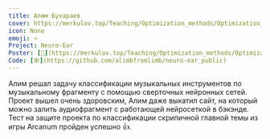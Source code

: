 ```yaml
---
title: Алим Бухараев
cover: https://merkulov.top/Teaching/Optimization_methods/Optimization_methods__/Лучшие_проекты_по_оптимизации_2020/Алим_Бухараев/bukharaev.png
icon: None
emoji: ⭐
Project: Neuro-Ear
Poster: [📎](https://merkulov.top/Teaching/Optimization_methods/Optimization_methods__/Лучшие_проекты_по_оптимизации_2020/Алим_Бухараев/bukharaev.pdf)
Code: [🕸](https://github.com/alimbfromlimb/neuro-ear_public)
---
```


Алим решал задачу классификации музыкальных инструментов по музыкальному фрагменту с помощью сверточных нейронных сетей. Проект вышел очень здоровским, Алим даже выкатил сайт, на который можно залить аудиофрагмент с работающей нейросеткой в бэкэнде. Тест на защите проекта по классификации скрипичной главной темы из игры Arcanum пройден успешно 👍.
